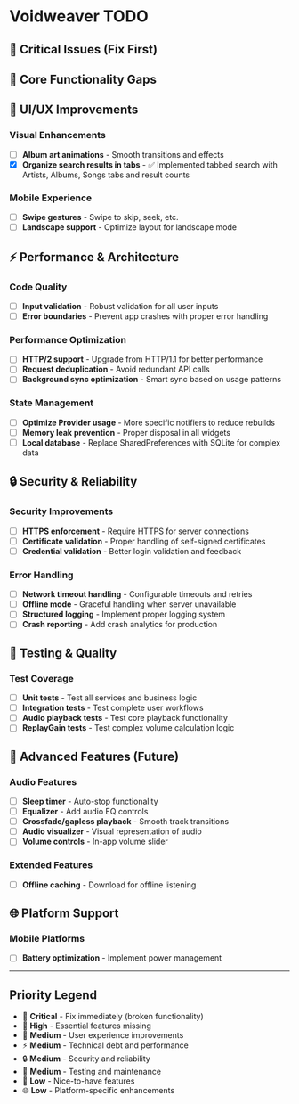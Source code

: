 # Voidweaver TODO

## 🚨 Critical Issues (Fix First)

## 🔧 Core Functionality Gaps

## 🎨 UI/UX Improvements

### Visual Enhancements
- [ ] **Album art animations** - Smooth transitions and effects
- [x] **Organize search results in tabs** - ✅ Implemented tabbed search with Artists, Albums, Songs tabs and result counts

### Mobile Experience
- [ ] **Swipe gestures** - Swipe to skip, seek, etc.
- [ ] **Landscape support** - Optimize layout for landscape mode

## ⚡ Performance & Architecture

### Code Quality
- [ ] **Input validation** - Robust validation for all user inputs
- [ ] **Error boundaries** - Prevent app crashes with proper error handling

### Performance Optimization
- [ ] **HTTP/2 support** - Upgrade from HTTP/1.1 for better performance
- [ ] **Request deduplication** - Avoid redundant API calls
- [ ] **Background sync optimization** - Smart sync based on usage patterns

### State Management
- [ ] **Optimize Provider usage** - More specific notifiers to reduce rebuilds
- [ ] **Memory leak prevention** - Proper disposal in all widgets
- [ ] **Local database** - Replace SharedPreferences with SQLite for complex data

## 🔒 Security & Reliability

### Security Improvements
- [ ] **HTTPS enforcement** - Require HTTPS for server connections
- [ ] **Certificate validation** - Proper handling of self-signed certificates
- [ ] **Credential validation** - Better login validation and feedback

### Error Handling
- [ ] **Network timeout handling** - Configurable timeouts and retries
- [ ] **Offline mode** - Graceful handling when server unavailable
- [ ] **Structured logging** - Implement proper logging system
- [ ] **Crash reporting** - Add crash analytics for production

## 🧪 Testing & Quality

### Test Coverage
- [ ] **Unit tests** - Test all services and business logic
- [ ] **Integration tests** - Test complete user workflows
- [ ] **Audio playback tests** - Test core playback functionality
- [ ] **ReplayGain tests** - Test complex volume calculation logic

## 🎵 Advanced Features (Future)

### Audio Features
- [ ] **Sleep timer** - Auto-stop functionality
- [ ] **Equalizer** - Add audio EQ controls
- [ ] **Crossfade/gapless playback** - Smooth track transitions
- [ ] **Audio visualizer** - Visual representation of audio
- [ ] **Volume controls** - In-app volume slider

### Extended Features
- [ ] **Offline caching** - Download for offline listening

## 🌐 Platform Support

### Mobile Platforms
- [ ] **Battery optimization** - Implement power management

---

## Priority Legend
- 🚨 **Critical** - Fix immediately (broken functionality)
- 🔧 **High** - Essential features missing
- 🎨 **Medium** - User experience improvements
- ⚡ **Medium** - Technical debt and performance
- 🔒 **Medium** - Security and reliability
- 🧪 **Medium** - Testing and maintenance
- 🎵 **Low** - Nice-to-have features
- 🌐 **Low** - Platform-specific enhancements

